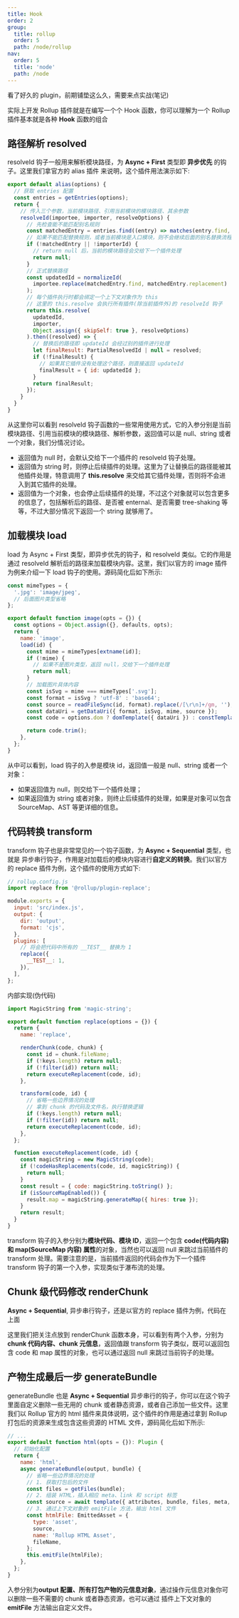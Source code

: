 ```yaml
---
title: Hook
order: 2
group:
  title: rollup
  order: 5
  path: /node/rollup
nav:
  order: 5
  title: 'node'
  path: /node
---
```


看了好久的 plugin，前期铺垫这么久，需要来点实战(笔记)

实际上开发 Rollup 插件就是在编写一个个 Hook 函数，你可以理解为一个 Rollup 插件基本就是各种 **Hook** 函数的组合

## 路径解析 resolved

resolveId 钩子一般用来解析模块路径，为 **Async + First** 类型即 **异步优先** 的钩子。这里我们拿官方的 alias 插件 来说明，这个插件用法演示如下:

```js
export default alias(options) {
  // 获取 entries 配置
  const entries = getEntries(options);
  return {
    // 传入三个参数，当前模块路径、引用当前模块的模块路径、其余参数
    resolveId(importee, importer, resolveOptions) {
      // 先检查能不能匹配别名规则
      const matchedEntry = entries.find((entry) => matches(entry.find, importee));
      // 如果不能匹配替换规则，或者当前模块是入口模块，则不会继续后面的别名替换流程
      if (!matchedEntry || !importerId) {
        // return null 后，当前的模块路径会交给下一个插件处理
        return null;
      }
      // 正式替换路径
      const updatedId = normalizeId(
        importee.replace(matchedEntry.find, matchedEntry.replacement)
      );
      // 每个插件执行时都会绑定一个上下文对象作为 this
      // 这里的 this.resolve 会执行所有插件(除当前插件外)的 resolveId 钩子
      return this.resolve(
        updatedId,
        importer,
        Object.assign({ skipSelf: true }, resolveOptions)
      ).then((resolved) => {
        // 替换后的路径即 updateId 会经过别的插件进行处理
        let finalResult: PartialResolvedId | null = resolved;
        if (!finalResult) {
          // 如果其它插件没有处理这个路径，则直接返回 updateId
          finalResult = { id: updatedId };
        }
        return finalResult;
      });
    }
  }
}
```

从这里你可以看到 resolveId 钩子函数的一些常用使用方式，它的入参分别是当前模块路径、引用当前模块的模块路径、解析参数，返回值可以是 null、string 或者一个对象，我们分情况讨论。

- 返回值为 null 时，会默认交给下一个插件的 resolveId 钩子处理。
- 返回值为 string 时，则停止后续插件的处理。这里为了让替换后的路径能被其他插件处理，特意调用了 **this.resolve** 来交给其它插件处理，否则将不会进入到其它插件的处理。
- 返回值为一个对象，也会停止后续插件的处理，不过这个对象就可以包含更多的信息了，包括解析后的路径、是否被 enternal、是否需要 tree-shaking 等等，不过大部分情况下返回一个 string 就够用了。

## 加载模块 load

load 为 Async + First 类型，即异步优先的钩子，和 resolveId 类似。它的作用是通过 resolveId 解析后的路径来加载模块内容。这里，我们以官方的 image 插件 为例来介绍一下 load 钩子的使用。源码简化后如下所示:

```js
const mimeTypes = {
  '.jpg': 'image/jpeg',
  // 后面图片类型省略
};

export default function image(opts = {}) {
  const options = Object.assign({}, defaults, opts);
  return {
    name: 'image',
    load(id) {
      const mime = mimeTypes[extname(id)];
      if (!mime) {
        // 如果不是图片类型，返回 null，交给下一个插件处理
        return null;
      }
      // 加载图片具体内容
      const isSvg = mime === mimeTypes['.svg'];
      const format = isSvg ? 'utf-8' : 'base64';
      const source = readFileSync(id, format).replace(/[\r\n]+/gm, '');
      const dataUri = getDataUri({ format, isSvg, mime, source });
      const code = options.dom ? domTemplate({ dataUri }) : constTemplate({ dataUri });

      return code.trim();
    },
  };
}
```

从中可以看到，load 钩子的入参是模块 id，返回值一般是 null、string 或者一个对象：

- 如果返回值为 null，则交给下一个插件处理；
- 如果返回值为 string 或者对象，则终止后续插件的处理，如果是对象可以包含 SourceMap、AST 等更详细的信息。

## 代码转换 transform

transform 钩子也是非常常见的一个钩子函数，为 **Async + Sequential** 类型，也就是 异步串行钩子，作用是对加载后的模块内容进行**自定义的转换**。我们以官方的 replace 插件为例，这个插件的使用方式如下:

```js
// rollup.config.js
import replace from '@rollup/plugin-replace';

module.exports = {
  input: 'src/index.js',
  output: {
    dir: 'output',
    format: 'cjs',
  },
  plugins: [
    // 将会把代码中所有的 __TEST__ 替换为 1
    replace({
      __TEST__: 1,
    }),
  ],
};
```

内部实现(伪代码)

```js
import MagicString from 'magic-string';

export default function replace(options = {}) {
  return {
    name: 'replace',

    renderChunk(code, chunk) {
      const id = chunk.fileName;
      if (!keys.length) return null;
      if (!filter(id)) return null;
      return executeReplacement(code, id);
    },

    transform(code, id) {
      // 省略一些边界情况的处理
      // 拿到 chunk 的代码及文件名，执行替换逻辑
      if (!keys.length) return null;
      if (!filter(id)) return null;
      return executeReplacement(code, id);
    },
  };

  function executeReplacement(code, id) {
    const magicString = new MagicString(code);
    if (!codeHasReplacements(code, id, magicString)) {
      return null;
    }
    const result = { code: magicString.toString() };
    if (isSourceMapEnabled()) {
      result.map = magicString.generateMap({ hires: true });
    }
    return result;
  }
}
```

transform 钩子的入参分别为**模块代码、模块 ID**，返回一个包含 **code(代码内容) 和 map(SourceMap 内容) 属性**的对象，当然也可以返回 null 来跳过当前插件的 transform 处理。需要注意的是，当前插件返回的代码会作为下一个插件 transform 钩子的第一个入参，实现类似于瀑布流的处理。

## Chunk 级代码修改 renderChunk

**Async + Sequential**, 异步串行钩子，还是以官方的 replace 插件为例，代码在上面

这里我们把关注点放到 renderChunk 函数本身，可以看到有两个入参，分别为 **chunk 代码内容、chunk 元信息**，返回值跟 transform 钩子类似，既可以返回包含 code 和 map 属性的对象，也可以通过返回 null 来跳过当前钩子的处理。

## 产物生成最后一步 generateBundle

generateBundle 也是 **Async + Sequential** 异步串行的钩子，你可以在这个钩子里面自定义删除一些无用的 chunk 或者静态资源，或者自己添加一些文件。这里我们以 Rollup 官方的 html 插件来具体说明，这个插件的作用是通过拿到 Rollup 打包后的资源来生成包含这些资源的 HTML 文件，源码简化后如下所示:

```js
// ...
export default function html(opts = {}): Plugin {
  // 初始化配置
  return {
    name: 'html',
    async generateBundle(output, bundle) {
      // 省略一些边界情况的处理
      // 1. 获取打包后的文件
      const files = getFiles(bundle);
      // 2. 组装 HTML，插入相应 meta、link 和 script 标签
      const source = await template({ attributes, bundle, files, meta, publicPath, title });
      // 3. 通过上下文对象的 emitFile 方法，输出 html 文件
      const htmlFile: EmittedAsset = {
        type: 'asset',
        source,
        name: 'Rollup HTML Asset',
        fileName,
      };
      this.emitFile(htmlFile);
    },
  };
}
```

入参分别为**output 配置、所有打包产物的元信息对象**，通过操作元信息对象你可以删除一些不需要的 chunk 或者静态资源，也可以通过 插件上下文对象的 **emitFile** 方法输出自定义文件。
